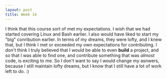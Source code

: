 ```yaml
---
layout: post
title: Week 14
---
```


I think that this course sort of met my expectations. I wish that we had started covering Linux and Bash earlier. I also would have liked to start my "big" conribution earlier. In terms of my dreams, they were lofty, and I knew that, but I think I met or exceeded my own expectations for contributing. I don't think I truly believed that I would be able to even **build** a project, and so that I was able to find one, and contribute something that was *almost* code, is exciting to me. So I don't want to say I would change my asnwers, because I still maintain lofty dreams, but I know that I still have a lot of work left to do. :)

